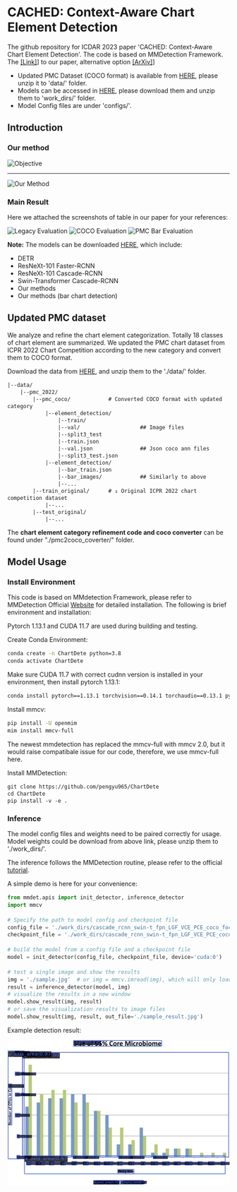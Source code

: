 CACHED: Context-Aware Chart Element Detection
===

The github repository for ICDAR 2023 paper 'CACHED: Context-Aware Chart Element Detection'. The code is based on MMDetection Framework. The [<u>[Link]</u>](https://link.springer.com/chapter/10.1007/978-3-031-41676-7_13)] to our paper, alternative option [<u>[ArXiv]</u>](https://arxiv.org/abs/2305.04151)]

- Updated PMC Dataset (COCO format) is available from [HERE](https://drive.google.com/file/d/16KxTBcX1N8VAKIwIoRPZprPHTr84Hsdf/view?usp=share_link), please unzip it to 'data/' folder.
- Models can be accessed in [HERE](https://drive.google.com/file/d/1n9UtHgfOA6H8cxp4Y44fG7OdXbVJzMnJ/view?usp=share_link), please download them and unzip them to 'work_dirs/' folder.
- Model Config files are under 'configs/'. 

<!-- **If you would like to cite our work:**
```latex

``` -->


## Introduction
### Our method

![Objective](./docs/paper_doc/context-aware-chart-detection_v4.png "Method")

---

![Our Method](./docs/paper_doc/framework.png "Framework")

### Main Result

Here we attached the screenshots of table in our paper for your references:

![Legacy Evaluation](./docs/paper_doc/legacy_result.png "Legacy Evaluation")
![COCO Evaluation](./docs/paper_doc/coco_result.png "COCO Evaluation")
![PMC Bar Evaluation](./docs/paper_doc/extendedbar_result.png "PMC Bar Evaluation")

**Note:** The models can be downloaded [HERE](https://drive.google.com/file/d/1n9UtHgfOA6H8cxp4Y44fG7OdXbVJzMnJ/view?usp=share_link), which include:
- DETR
- ResNeXt-101 Faster-RCNN
- ResNeXt-101 Cascade-RCNN
- Swin-Transformer Cascade-RCNN
- Our methods
- Our methods (bar chart detection)


## Updated PMC dataset
We analyze and refine the chart element categorization. Totally 18 classes of chart element are summarized. We updated the PMC chart dataset from ICPR 2022 Chart Competition according to the new category and convert them to COCO format. 

Download the data from [HERE](https://drive.google.com/file/d/16KxTBcX1N8VAKIwIoRPZprPHTr84Hsdf/view?usp=share_link), and unzip them to the './data/' folder.
```
|--data/
    |--pmc_2022/
        |--pmc_coco/            # Converted COCO format with updated category
            |--element_detection/
                |--train/
                |--val/                   ## Image files
                |--split3_test
                |--train.json 
                |--val.json               ## Json coco ann files
                |--split3_test.json 
            |--element_detection/
                |--bar_train.json 
                |--bar_images/            ## Similarly to above
                |--...
        |--train_original/      # ↓ Original ICPR 2022 chart competition dataset
            |--...              
        |--test_original/       
            |--...                        
```
The **chart element category refinement code and coco converter** can be found under "./pmc2coco_coverter/" folder.

## Model Usage
### Install Environment

This code is based on MMdetection Framework, please refer to MMDetection Official [Website](https://github.com/open-mmlab/mmdetection) for detailed installation. The following is brief environment and installation:

Pytorch 1.13.1 and CUDA 11.7 are used during building and testing.

Create Conda Environment:
```bash
conda create -n ChartDete python=3.8
conda activate ChartDete
```

Make sure CUDA 11.7 with correct cudnn version is installed in your environment, then install pytorch 1.13.1:
```bash
conda install pytorch==1.13.1 torchvision==0.14.1 torchaudio==0.13.1 pytorch-cuda=11.7 -c pytorch -c nvidia
```

Install mmcv:
```bash
pip install -U openmim
mim install mmcv-full
```

The newest mmdetection has replaced the mmcv-full with mmcv 2.0, but it would raise compatibale issue for our code, therefore, we use mmcv-full here.

Install MMDetection:
```
git clone https://github.com/pengyu965/ChartDete
cd ChartDete
pip install -v -e .
```

### Inference
The model config files and weights need to be paired correctly for usage. Model weights could be download from above link, please unzip them to './work_dirs/'.

The inference follows the MMDetection routine, please refer to the official [tutorial](./docs/en/1_exist_data_model.md).

A simple demo is here for your convenience:
```python
from mmdet.apis import init_detector, inference_detector
import mmcv

# Specify the path to model config and checkpoint file
config_file = './work_dirs/cascade_rcnn_swin-t_fpn_LGF_VCE_PCE_coco_focalsmoothloss/cascade_rcnn_swin-t_fpn_LGF_VCE_PCE_coco_focalsmoothloss.py'
checkpoint_file = './work_dirs/cascade_rcnn_swin-t_fpn_LGF_VCE_PCE_coco_focalsmoothloss/checkpoint.pth'

# build the model from a config file and a checkpoint file
model = init_detector(config_file, checkpoint_file, device='cuda:0')

# test a single image and show the results
img = './sample.jpg'  # or img = mmcv.imread(img), which will only load it once
result = inference_detector(model, img)
# visualize the results in a new window
model.show_result(img, result)
# or save the visualization results to image files
model.show_result(img, result, out_file='./sample_result.jpg')
```

Example detection result:

![demo result](sample_result.jpg "Title")
